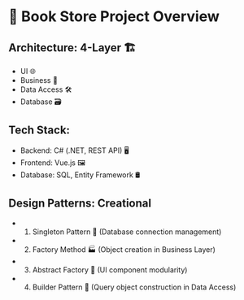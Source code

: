 # 📘 Book Store Project Overview 

## Architecture: 4-Layer 🏗️
- UI 🌐
- Business 💼
- Data Access 🛠️
- Database 🗃️

## Tech Stack:
- Backend: C# (.NET, REST API) 🖥️
- Frontend: Vue.js 🖼️
- Database: SQL, Entity Framework 🛢️

## Design Patterns: Creational
- 1. Singleton Pattern 🏢 (Database connection management)
- 2. Factory Method 🏭 (Object creation in Business Layer)
- 3. Abstract Factory 🔄 (UI component modularity)
- 4. Builder Pattern 🔨 (Query object construction in Data Access)
